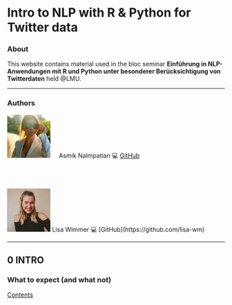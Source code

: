 # Intro to NLP with R & Python for Twitter data

### About

This website contains material used in the bloc seminar **Einführung in NLP-Anwendungen mit R und Python unter besonderer Berücksichtigung von Twitterdaten** held @LMU.

***

### Authors

<img src="figures/bild_asmik.jfif" width="100" height="100"> $~ ~ ~$ Asmik Nalmpatian 💻 [GitHub](https://github.com/asmiknalmpatian)

<br/><br/>

<img src="figures/bild_lisa.PNG" width="100" height="100"> 
Lisa Wimmer 💻 [GitHub](https://github.com/lisa-wm)

***

## **0 INTRO**

###  What to expect (and what not)

[Contents](pages/test.html)

